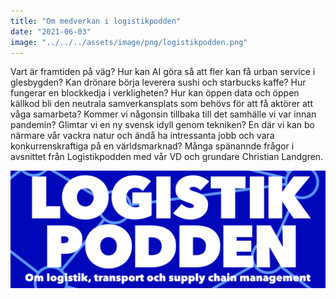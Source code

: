 ```yaml
---
title: "Om medverkan i logistikpodden"
date: "2021-06-03"
image: "../../../assets/image/png/logistikpodden.png"
---
```


Vart är framtiden på väg? Hur kan AI göra så att fler kan få urban service i glesbygden? Kan drönare börja leverera sushi och starbucks kaffe? Hur fungerar en blockkedja i verkligheten? Hur kan öppen data och öppen källkod bli den neutrala samverkansplats som behövs för att få aktörer att våga samarbeta? Kommer vi någonsin tillbaka till det samhälle vi var innan pandemin? Glimtar vi en ny svensk idyll genom tekniken? En där vi kan bo närmare vår vackra natur och ändå ha intressanta jobb och vara konkurrenskraftiga på en världsmarknad? Många spänannde frågor i avsnittet från Logistikpodden med vår VD och grundare Christian Landgren.

<img src='../../assets/image/png/logistikpodden.png'/>
